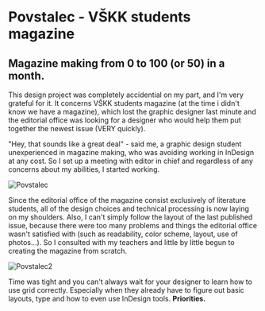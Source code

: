 # Povstalec - VŠKK students magazine
## Magazine making from 0 to 100 (or 50) in a month.
This design project was completely accidential on my part, and I'm very grateful for it. It concerns VŠKK students magazine (at the time i didn't know we have a magazine), which lost the graphic designer last minute and the editorial office was looking for a designer who would help them put together the newest issue (VERY quickly). 

"Hey, that sounds like a great deal" - said me, a graphic design student unexperienced in magazine making, who was avoiding working in InDesign at any cost. So I set up a meeting with editor in chief and regardless of any concerns about my abilities, I started working.

![Povstalec](img/)

Since the editorial office of the magazine consist exclusively of literature students, all of the design choices and technical processing is now laying on my shoulders. Also, I can't simply follow the layout of the last published issue, because there were too many problems and things the editorial office wasn't satisfied with (such as readability, color scheme, layout, use of photos...). So I consulted with my teachers and little by little begun to creating the magazine from scratch. 

![Povstalec2](img/)

Time was tight and you can't always wait for your designer to learn how to use grid correctly. Especially when they already have to figure out basic layouts, type and how to even use InDesign tools. **Priorities.** 

